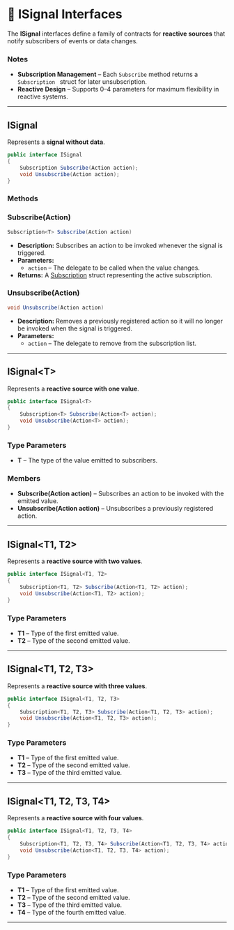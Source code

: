 # 🧩 ISignal Interfaces

The **ISignal** interfaces define a family of contracts for **reactive sources** that notify subscribers of events or data changes.  

### Notes
- **Subscription Management** – Each `Subscribe` method returns a `Subscription ` struct for later unsubscription.
- **Reactive Design** – Supports 0–4 parameters for maximum flexibility in reactive systems.
---

## ISignal

Represents a **signal without data**.

```csharp
public interface ISignal
{
    Subscription Subscribe(Action action);
    void Unsubscribe(Action action);
}
```
### Methods
### Subscribe(Action)
```csharp
Subscription<T> Subscribe(Action action)  
```
- **Description:** Subscribes an action to be invoked whenever the signal is triggered.
- **Parameters:**
    - `action` – The delegate to be called when the value changes.
- **Returns:** A [Subscription<T>](../Signals/Subscription.md) struct representing the active subscription.

### Unsubscribe(Action)
```csharp
void Unsubscribe(Action action)  
```
- **Description:** Removes a previously registered action so it will no longer be invoked when the signal is triggered.
- **Parameters:**
    - `action` – The delegate to remove from the subscription list.
---
## ISignal&lt;T&gt;
Represents a **reactive source with one value**.
```csharp
public interface ISignal<T>
{
    Subscription<T> Subscribe(Action<T> action);
    void Unsubscribe(Action<T> action);
}
```
### Type Parameters
- **T** – The type of the value emitted to subscribers.
### Members
- **Subscribe(Action<T> action)** – Subscribes an action to be invoked with the emitted value.
- **Unsubscribe(Action<T> action)** – Unsubscribes a previously registered action.
---
## ISignal<T1, T2>
Represents a **reactive source with two values**.
```csharp
public interface ISignal<T1, T2>
{
    Subscription<T1, T2> Subscribe(Action<T1, T2> action);
    void Unsubscribe(Action<T1, T2> action);
}
```
### Type Parameters
- **T1** – Type of the first emitted value.
- **T2** – Type of the second emitted value.
---
## ISignal<T1, T2, T3>
Represents a **reactive source with three values**.
```csharp
public interface ISignal<T1, T2, T3>
{
    Subscription<T1, T2, T3> Subscribe(Action<T1, T2, T3> action);
    void Unsubscribe(Action<T1, T2, T3> action);
}
```
### Type Parameters
- **T1** – Type of the first emitted value.
- **T2** – Type of the second emitted value.
- **T3** – Type of the third emitted value.
---
## ISignal<T1, T2, T3, T4>
Represents a **reactive source with four values**.
```csharp
public interface ISignal<T1, T2, T3, T4>
{
    Subscription<T1, T2, T3, T4> Subscribe(Action<T1, T2, T3, T4> action);
    void Unsubscribe(Action<T1, T2, T3, T4> action);
}
```
### Type Parameters
- **T1** – Type of the first emitted value.
- **T2** – Type of the second emitted value.
- **T3** – Type of the third emitted value.
- **T4** – Type of the fourth emitted value.
---
